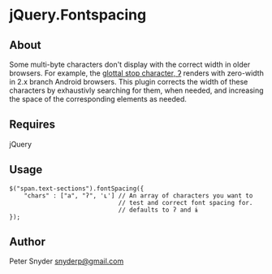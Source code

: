 jQuery.Fontspacing
===

About
---
Some multi-byte characters don't display with the correct width in older browsers.  For example, the [glottal stop character, ʔ](http://en.wikipedia.org/wiki/Glottal_stop) renders with zero-width in 2.x branch Android browsers.  This plugin corrects the width of these characters by exhaustivly searching for them, when needed, and increasing the space of the corresponding elements as needed.

Requires
---
jQuery

Usage
---

    $("span.text-sections").fontSpacing({
        "chars" : ["a", "ʔ", 'ʟ'] // An array of characters you want to 
                                  // test and correct font spacing for.
                                  // defaults to ʔ and ɨ
    });

Author
---
Peter Snyder <snyderp@gmail.com>
